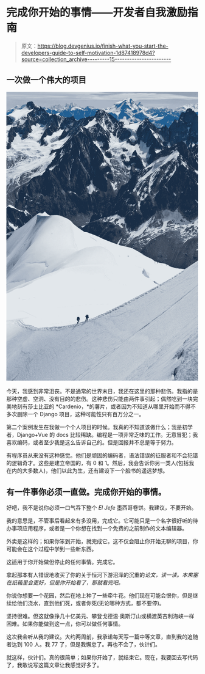 # 完成你开始的事情——开发者自我激励指南

> 原文：<https://blog.devgenius.io/finish-what-you-start-the-developers-guide-to-self-motivation-1d87418978d4?source=collection_archive---------15----------------------->

## 一次做一个伟大的项目

![](img/c64f6727b9b2369ba076831d0f3ad47a.png)

今天，我感到非常沮丧。不是通常的世界末日，我还在这里的那种悲伤。我指的是那种空虚、空洞、没有目的的悲伤。这种悲伤只能由两件事引起；偶然吃到一块完美地刻有莎士比亚的 *Cardenio，*的薯片，或者因为不知道从哪里开始而不得不多次删除一个 Django 项目，这种可能性只有百万分之一。

第二个案例发生在我做一个个人项目的时候。我真的不知道该做什么；我是初学者，Django+Vue 的 docs 比较稀缺。编程是一项非常乏味的工作。无意冒犯；我喜欢编码，或者至少我是这么告诉自己的。但是回报并不总是等于努力。

有程序员从来没有这种感觉。他们是顽固的编码者，语法错误的征服者和不会犯错的逻辑奇才。这些是建立帝国的，有 0 和 1。然后，我会告诉你另一类人(包括我在内的大多数人)，他们以此为生，还有建设下一个脸书的遥远梦想。

## 有一件事你必须一直做。完成你开始的事情。

好吧，我不是说你必须一口气吞下整个 *El Jefe* 墨西哥卷饼。我建议，不要开始。

我的意思是，不管事后看起来有多没用，完成它。它可能只是一个名字很好听的待办事项应用程序，或者是一个你想在找到一个免费的之前制作的文本编辑器。

外卖是这样的；如果你笨到开始，就完成它。这不仅会阻止你开始无聊的项目，你可能会在这个过程中学到一些新东西。

这适用于你开始做但停止的任何事情。完成它。

拿起那本有人错误地收买了你的关于恒河下游沼泽的沉重的*论文，读一读。本来塞在纸箱里会更好，但是你开始看了，那就看完吧。*

你说你想要一个花园，然后在地上种了一些牵牛花。他们现在可能会恨你，但是继续给他们浇水，直到他们死，或者你死(无论哪种方式，都不要停)。

坚持很难。但这就像挣几十亿美元、攀登戈德温·奥斯汀山或横渡英吉利海峡一样困难。如果你能做到这一点，你可以做任何事情。

这次我会听从我的建议。大约两周前，我承诺每天写一篇中等文章，直到我的追随者达到 100 人。我 77 了，但是我懈怠了。再也不会了，伙计们。

就这样，伙计们。真的很简单；如果你开始了，就结束它。现在，我要回去写代码了，我敢说写这篇文章让我感觉好多了。